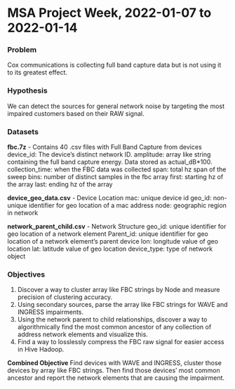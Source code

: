# MSA Project Week, 2022-01-07 to 2022-01-14

### Problem
Cox communications is collecting full band capture data but is not using it to its greatest effect.

### Hypothesis
We can detect the sources for general network noise by targeting the most impaired customers based on their RAW signal.

### Datasets
**fbc.7z** - Contains 40 .csv files with Full Band Capture from devices
device_id: The device’s distinct network ID.
amplitude: array like string containing the full band capture energy. Data stored as actual_dB*100.
collection_time: when the FBC data was collected
span: total hz span of the sweep
bins: number of distinct samples in the fbc array
first: starting hz of the array
last: ending hz of the array

**device_geo_data.csv** - Device Location
mac: unique device id
geo_id: non-unique identifier for geo location of a mac address
node: geographic region in network

**network_parent_child.csv** - Network Structure
geo_id: unique identifier for geo location of a network element
Parent_id: unique identifier for geo location of a network element’s parent device
lon: longitude value of geo location
lat: latitude value of geo location
device_type: type of network object

### Objectives
1. Discover a way to cluster array like FBC strings by Node and measure precision of clustering accuracy.
2. Using secondary sources, parse the array like FBC strings for WAVE and INGRESS impairments.
3. Using the network parent to child relationships, discover a way to algorithmically find the most common ancestor of any collection of address network elements and visualize this.
4. Find a way to losslessly compress the FBC raw signal for easier access in Hive Hadoop.

**Combined Objective**
Find devices with WAVE and INGRESS, cluster those devices by array like FBC strings. Then find those devices’ most common ancestor and report the network elements that are causing the impairment.
